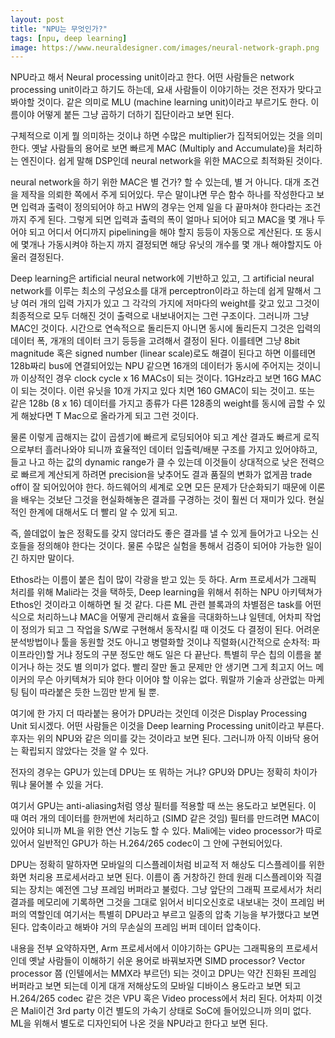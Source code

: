 ```yaml
---
layout: post
title: "NPU는 무엇인가?"
tags: [npu, deep learning]
image: https://www.neuraldesigner.com/images/neural-network-graph.png
---
```


NPU라고 해서 Neural processing unit이라고 한다. 어떤 사람들은 network processing unit이라고 하기도 하는데, 요새 사람들이 이야기하는 것은 전자가 맞다고 봐야할 것이다.
같은 의미로 MLU (machine learning unit)이라고 부르기도 한다. 이름이야 어떻게 붙든 그냥 곱하기 더하기 집단이라고 보면 된다.

구체적으로 이게 뭘 의미하는 것이냐 하면 수많은 multiplier가 집적되어있는 것을 의미한다. 옛날 사람들의 용어로 보면 빠르게 MAC (Multiply and Accumulate)을 처리하는 엔진이다. 쉽게 말해 DSP인데 neural network을 위한 MAC으로 최적화된 것이다. 

neural network을 하기 위한 MAC은 별 건가? 할 수 있는데, 별 거 아니다. 대개 조건을 제작을 의뢰한 쪽에서 주게 되어있다. 무슨 말이냐면 무슨 함수 하나를 작성한다고 보면 입력과 출력이 정의되어야 하고 HW의 경우는 언제 일을 다 끝마쳐야 한다라는 조건까지 주게 된다. 그렇게 되면 입력과 출력의 폭이 얼마나 되어야 되고 MAC을 몇 개나 두어야 되고 어디서 어디까지 pipelining을 해야 할지 등등이 자동으로 계산된다. 또 동시에 몇개나 가동시켜야 하는지 까지 결정되면 해당 유닛의 개수를 몇 개나 해야할지도 아울러 결정된다. 

Deep learning은 artificial neural network에 기반하고 있고, 그 artificial neural network를 이루는 최소의 구성요소를 대개 perceptron이라고 하는데 쉽게 말해서 그냥 여러 개의 입력 가지가 있고 그 각각의 가지에 저마다의 weight를 갖고 있고 그것이 최종적으로 모두 더해진 것이 출력으로 내보내어지는 그런 구조이다. 그러니까 그냥 MAC인 것이다. 시간으로 연속적으로 돌리든지 아니면 동시에 돌리든지 그것은 입력의 데이터 폭, 개개의 데이터 크기 등등을 고려해서 결정이 된다. 이를테면 그냥 8bit magnitude 혹은 signed number (linear scale)로도 해결이 된다고 하면 이를테면 128b짜리 bus에 연결되어있는 NPU 같으면 16개의 데이터가 동시에 주어지는 것이니까 이상적인 경우 clock cycle x 16 MACs이 되는 것이다. 1GHz라고 보면 16G MAC이 되는 것이다. 이런 유닛을 10개 가지고 있다 치면 160 GMAC이 되는 것이고. 또는 같은 128b (8 x 16) 데이터를 가지고 종류가 다른 128종의 weight를 동시에 곱할 수 있게 해놨다면 T Mac으로 올라가게 되고 그런 것이다. 

물론 이렇게 곱해지는 값이 곱셈기에 빠르게 로딩되어야 되고 계산 결과도 빠르게 로직으로부터 흘러나와야 되니까 효율적인 데이터 입출력/배분 구조를 가지고 있어야하고, 들고 나고 하는 값의 dynamic range가 클 수 있는데 이것들이 상대적으로 낮은 전력으로 빠르게 계산되게 하려면 precision을 낮추어도 결과 품질의 변화가 없게끔 trade off이 잘 되어있어야 한다. 하드웨어의 세계로 오면 모든 문제가 단순화되기 때문에 이론을 배우는 것보단 그것을 현실화해놓은 결과를 구경하는 것이 훨씬 더 재미가 있다. 현실적인 한계에 대해서도 더 빨리 알 수 있게 되고. 

즉, 쓸데없이 높은 정확도를 갖지 않더라도 좋은 결과를 낼 수 있게 들어가고 나오는 신호들을 정의해야 한다는 것이다. 물론 수많은 실험을 통해서 검증이 되어야 가능한 일이긴 하지만 말이다. 

Ethos라는 이름이 붙은 칩이 많이 각광을 받고 있는 듯 하다. Arm 프로세서가 그래픽 처리를 위해 Mali라는 것을 택하듯, Deep learning을 위해서 취하는 NPU 아키텍쳐가 Ethos인 것이라고 이해하면 될 것 같다. 다른 ML 관련 블록과의 차별점은 task를 어떤 식으로 처리하느냐 MAC을 어떻게 관리해서 효율을 극대화하느냐 일텐데, 어차피 작업이 정의가 되고 그 작업을 S/W로 구현해서 동작시킬 때 이것도 다 결정이 된다. 어려운 분석방법이나 툴을 동원할 것도 아니고 병렬화할 것이냐 직렬화(시간적으로 순차적: 파이프라인)할 거냐 정도의 구분 정도만 해도 일은 다 끝난다. 특별히 무슨 칩의 이름을 붙이거나 하는 것도 별 의미가 없다. 빨리 잘만 돌고 문제만 안 생기면 그게 최고지 어느 메이커의 무슨 아키텍쳐가 되야 한다 이어야 할 이유는 없다. 뭐랄까 기술과 상관없는 마케팅 팀이 따라붙은 듯한 느낌만 받게 될 뿐.

여기에 한 가지 더 따라붙는 용어가 DPU라는 것인데 이것은 Display Processing Unit 되시겠다. 어떤 사람들은 이것을 Deep learning Processing unit이라고 부른다. 후자는 위의 NPU와 같은 의미를 갖는 것이라고 보면 된다. 그러니까 아직 이바닥 용어는 확립되지 않았다는 것을 알 수 있다.

전자의 경우는 GPU가 있는데 DPU는 또 뭐하는 거냐? GPU와 DPU는 정확히 차이가 뭐냐 물어볼 수 있을 거다.

여기서 GPU는 anti-aliasing처럼 영상 필터를 적용할 때 쓰는 용도라고 보면된다. 이 때 여러 개의 데이터를 한꺼번에 처리하고 (SIMD 같은 것임) 필터를 만드려면 MAC이 있어야 되니까 ML을 위한 연산 기능도 할 수 있다. Mali에는 video processor가 따로 있어서 일반적인 GPU가 하는 H.264/265 codec이 그 안에 구현되어있다. 

DPU는 정확히 말하자면 모바일의 디스플레이처럼 비교적 저 해상도 디스플레이를 위한 화면 처리용 프로세서라고 보면 된다. 이름이 좀 거창하긴 한데 원래 디스플레이와 직결되는 장치는 예전엔 그냥 프레임 버퍼라고 불렀다. 그냥 앞단의 그래픽 프로세서가 처리 결과를 메모리에 기록하면 그것을 그대로 읽어서 비디오신호로 내보내는 것이 프레임 버퍼의 역할인데 여기서는 특별히 DPU라고 부르고 일종의 압축 기능을 부가했다고 보면 된다. 압축이라고 해봐야 거의 무손실의 프레임 버퍼 데이터 압축이다. 

내용을 전부 요약하자면, Arm 프로세서에서 이야기하는 GPU는 그래픽용의 프로세서인데 옛날 사람들이 이해하기 쉬운 용어로 바꿔보자면 SIMD processor? Vector processor 쯤 (인텔에서는 MMX라 부르던) 되는 것이고 DPU는 약간 진화된 프레임 버퍼라고 보면 되는데 이게 대개 저해상도의 모바일 디바이스 용도라고 보면 되고 H.264/265 codec 같은 것은 VPU 혹은 Video process에서 처리 된다. 어차피 이것은 Mali이건 3rd party 이건 별도의 가속기 상태로 SoC에 들어있으니까 의미 없다. ML을 위해서 별도로 디자인되어 나온 것을 NPU라고 한다고 보면 된다.

